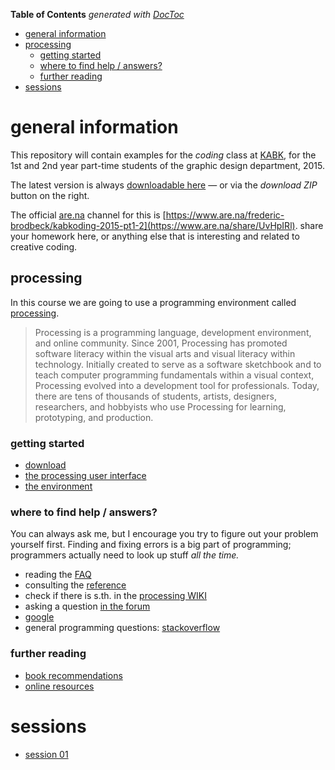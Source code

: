 <!-- START doctoc generated TOC please keep comment here to allow auto update -->
<!-- DON'T EDIT THIS SECTION, INSTEAD RE-RUN doctoc TO UPDATE -->
**Table of Contents**  *generated with [DocToc](https://github.com/thlorenz/doctoc)*

- [general information](#general-information)
- [processing](#processing)
  - [getting started](#getting-started)
  - [where to find help / answers?](#where-to-find-help--answers)
  - [further reading](#further-reading)
- [sessions](#sessions)

<!-- END doctoc generated TOC please keep comment here to allow auto update -->


# general information
This repository will contain examples for the *coding* class at [KABK](http://www.kabk.nl), for the 1st and 2nd year part-time students of the graphic design department, 2015.

The latest version is always [downloadable here](https://github.com/freder/kabk-coding-2015-fall/archive/master.zip) — or via the *download ZIP* button on the right.

The official [are.na](https://www.are.na/) channel for this is [https://www.are.na/frederic-brodbeck/kabkoding-2015-pt1-2](https://www.are.na/share/UvHpIRl). share your homework here, or anything else that is interesting and related to creative coding.


## processing
In this course we are going to use a programming environment called [processing](http://processing.org/).

> Processing is a programming language, development environment, and online community. Since 2001, Processing has promoted software literacy within the visual arts and visual literacy within technology. Initially created to serve as a software sketchbook and to teach computer programming fundamentals within a visual context, Processing evolved into a development tool for professionals. Today, there are tens of thousands of students, artists, designers, researchers, and hobbyists who use Processing for learning, prototyping, and production.

### getting started
- [download](https://processing.org/download/?processing)
- [the processing user interface](http://processing.org/tutorials/gettingstarted/)
- [the environment](http://processing.org/reference/environment/)

### where to find help / answers?
You can always ask me, but I encourage you try to figure out your problem yourself first. Finding and fixing errors is a big part of programming; programmers actually need to look up stuff *all the time.*
- reading the [FAQ](https://github.com/processing/processing/wiki/FAQ)
- consulting the [reference](http://processing.org/reference/)
- check if there is s.th. in the [processing WIKI](https://github.com/processing/processing/wiki)
- asking a question [in the forum](http://forum.processing.org/)
- [google](http://www.google.com)
- general programming questions: [stackoverflow](http://www.stackoverflow.com)

### further reading
- [book recommendations](./books.md)
- [online resources](./online-resources.md)


# sessions
- [session 01](./01/)
